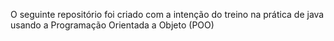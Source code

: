 O seguinte repositório foi criado com a intenção do treino na prática de java usando a Programação Orientada a Objeto (POO)
